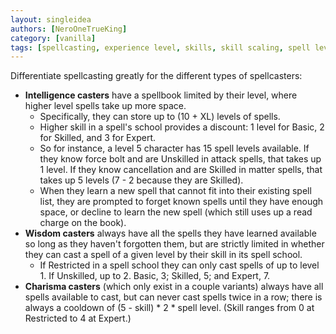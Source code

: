 ```yaml
---
layout: singleidea
authors: [NeroOneTrueKing]
category: [vanilla]
tags: [spellcasting, experience level, skills, skill scaling, spell levels]
---
```

Differentiate spellcasting greatly for the different types of spellcasters:
* **Intelligence casters** have a spellbook limited by their level, where higher
  level spells take up more space.
  * Specifically, they can store up to (10 + XL) levels of spells.
  * Higher skill in a spell's school provides a discount: 1 level for Basic, 2
    for Skilled, and 3 for Expert.
  * So for instance, a level 5 character has 15 spell levels available. If they
    know force bolt and are Unskilled in attack spells, that takes up 1 level.
    If they know cancellation and are Skilled in matter spells, that takes up 5
    levels (7 - 2 because they are Skilled).
  * When they learn a new spell that cannot fit into their existing spell list,
    they are prompted to forget known spells until they have enough space, or
    decline to learn the new spell (which still uses up a read charge on the
    book).
* **Wisdom casters** always have all the spells they have learned available so
  long as they haven't forgotten them, but are strictly limited in whether they
  can cast a spell of a given level by their skill in its spell school.
  * If Restricted in a spell school they can only cast spells of up to level 1.
    If Unskilled, up to 2. Basic, 3; Skilled, 5; and Expert, 7.
* **Charisma casters** (which only exist in a couple variants) always have all
  spells available to cast, but can never cast spells twice in a row; there is
  always a cooldown of (5 - skill) * 2 * spell level. (Skill ranges from 0 at
  Restricted to 4 at Expert.)
